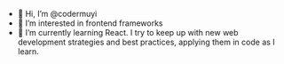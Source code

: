- 👋 Hi, I’m @codermuyi
- 👀 I’m interested in frontend frameworks
- 🌱 I’m currently learning React. I try to keep up with new web development strategies and best practices, applying them in code as I learn.

<!---
codermuyi/codermuyi is a ✨ special ✨ repository because its `README.md` (this file) appears on your GitHub profile.
You can click the Preview link to take a look at your changes.
--->
